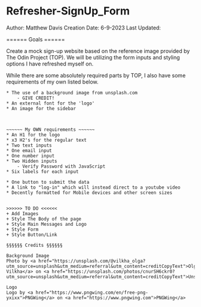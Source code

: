 # Refresher-SignUp_Form

Author: Matthew Davis
Creation Date: 6-9-2023
Last Updated:

====== Goals ======

Create a mock sign-up website based on the reference
image provided by The Odin Project (TOP). We will be
utilizing the form inputs and styling options I have
refreshed myself on.

While there are some absolutely required parts by
TOP, I also have some requirements of my own listed
below.


~~~~~~ TOP Requirements ~~~~~~
* The use of a background image from unsplash.com
    - GIVE CREDIT!
* An external font for the 'logo'
* An image for the sidebar



~~~~~~ My OWN requirements ~~~~~~
* An H1 for the logo
* x3 H2's for the regular text
* Two text inputs
* One email input
* One number input
* Two Hidden inputs
    - Verify Password with JavaScript
* Six labels for each input

* One button to submit the data
* A link to "log-in" which will instead direct to a youtube video
* Decently formatted for Mobile devices and other screen sizes


>>>>>> TO DO <<<<<<
+ Add Images
+ Style The Body of the page
+ Style Main Messages and Logo
+ Style Form
+ Style Button/Link

§§§§§§ Credits §§§§§§

Background Image
Photo by <a href="https://unsplash.com/@vilkha_olga?utm_source=unsplash&utm_medium=referral&utm_content=creditCopyText">Olga Vilkha</a> on <a href="https://unsplash.com/photos/cnurSH6ckr0?utm_source=unsplash&utm_medium=referral&utm_content=creditCopyText">Unsplash</a>

Logo
Logo by <a href="https://www.pngwing.com/en/free-png-yxixx">PNGWing</a> on <a href="https://www.pngwing.com">PNGWing</a>
  